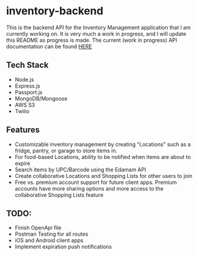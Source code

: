 # inventory-backend

This is the backend API for the Inventory Management application that I am currently working on. It is very much a work in progress, and I will update this README as progress is made. The current (work in progress) API documentation can be found [HERE](https://jgfino.github.io/inventory-backend/)

## Tech Stack
* Node.js
* Express.js
* Passport.js
* MongoDB/Mongoose
* AWS S3
* Twilio

## Features
* Customizable inventory management by creating "Locations" such as a fridge, pantry, or garage to store items in.
* For food-based Locations, ability to be notified when items are about to expire
* Search items by UPC/Barcode using the Edamam API
* Create collaborative Locations and Shopping Lists for other users to join
* Free vs. premium account support for future client apps. Premium accounts have more sharing options and more access to the collaborative Shopping Lists feature

## TODO:
* Finish OpenApi file
* Postman Testing for all routes
* iOS and Android client apps
* Implement expiration push notifications
